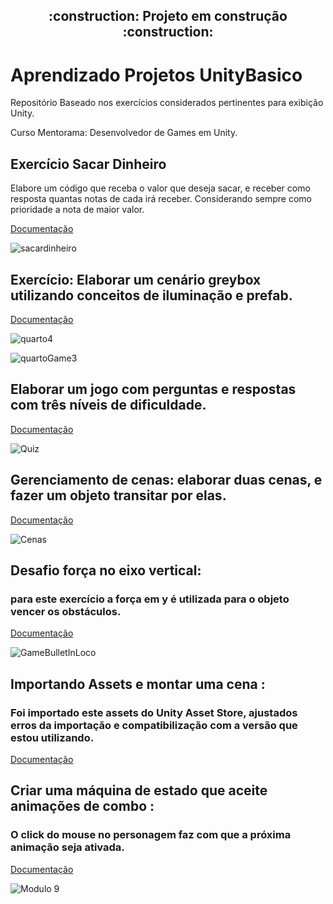  <h2 align="center">  :construction: Projeto em construção :construction: </h2>


# Aprendizado Projetos UnityBasico



Repositório Baseado nos exercícios considerados pertinentes para exibição Unity.

Curso Mentorama: Desenvolvedor de Games em Unity.


<h2>Exercício Sacar Dinheiro</h2>

Elabore um código que receba o valor que deseja sacar, e receber como resposta quantas notas de cada irá receber.
Considerando sempre como prioridade a nota de maior valor. 

[Documentação](https://github.com/iaraeliza/AprendizadoProjetosUnityBasico/blob/8cfa79ce58ca3df56d3f922c4996c4bf6c8b2dfa/Reposit%C3%B3rio/ExercicioSacarDinheiro/sacarDinheiro.cs)

![sacardinheiro](https://user-images.githubusercontent.com/107582204/202787813-f5f76ed0-68d8-437a-b76a-1291f552554d.jpeg)


<h2>Exercício: Elaborar um cenário greybox utilizando conceitos de iluminação e prefab.</h2>

[Documentação](https://github.com/iaraeliza/AprendizadoProjetosUnityBasico/tree/main/Reposit%C3%B3rio/ExercicioSacarDinheiro/QuartoIlumunicaoPrefabs)

![quarto4](https://user-images.githubusercontent.com/107582204/202866294-42290fd6-5c25-4172-951b-1feb829f9236.jpeg)


![quartoGame3](https://user-images.githubusercontent.com/107582204/202866024-14dfe4d6-8649-4489-b919-71b15f4f2679.jpeg)


<h2>Elaborar um jogo com perguntas e respostas com três níveis de dificuldade.</h2>

[Documentação](https://github.com/iaraeliza/AprendizadoProjetosUnityBasico/tree/main/Exercicios/Quiz) 

![Quiz](https://user-images.githubusercontent.com/107582204/203407349-8f263c38-ad2b-4fc1-abef-83f691e012d5.gif)


<h2>Gerenciamento de cenas: elaborar duas cenas, e fazer um objeto transitar por elas. </h2>  

[Documentação](https://github.com/iaraeliza/AprendizadoProjetosUnityBasico/tree/main/Exercicios/GerenciamentoDeCenas)


![Cenas](https://user-images.githubusercontent.com/107582204/204532032-8a7e1bc3-1e92-4524-a373-3acf03fecd0b.gif)



<h2>Desafio força no eixo vertical: </h2> <h3>para este exercício a força em y é utilizada para o objeto vencer os obstáculos.</h3>

[Documentação](https://github.com/iaraeliza/AprendizadoProjetosUnityBasico/tree/main/Exercicios/GameBullet)

![GameBulletInLoco](https://user-images.githubusercontent.com/107582204/205461921-4cd164bf-b906-4a12-8b64-4460af9227a8.gif)



<h2>Importando Assets e montar uma cena : </h2> <h3> Foi importado este assets do Unity Asset Store, ajustados erros da importação e compatibilização com a versão que estou utilizando. </h3>

[Documentação](https://github.com/iaraeliza/AprendizadoProjetosUnityBasico/tree/main/Exercicios/Assets)

<h2>Criar uma máquina de estado que aceite animações de combo : </h2> <h3> O click do mouse no personagem faz com que a próxima animação seja ativada. </h3>

[Documentação](https://github.com/iaraeliza/AprendizadoProjetosUnityBasico/tree/main/Exercicios/Animation)

![Modulo 9](https://user-images.githubusercontent.com/107582204/226432659-34b12081-58b9-416a-ac0e-8423053befe3.gif)



